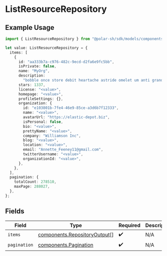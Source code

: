 # ListResourceRepository

## Example Usage

```typescript
import { ListResourceRepository } from "@polar-sh/sdk/models/components";

let value: ListResourceRepository = {
  items: [
    {
      id: "aa333b7a-c976-482c-9ecd-d2fa6e9fc5bb",
      isPrivate: false,
      name: "MyOrg",
      description:
        "bobble once store debit heartache astride omelet um anti grandpa",
      stars: 1337,
      license: "<value>",
      homepage: "<value>",
      profileSettings: {},
      organization: {
        id: "e103801b-7fe4-46e9-85ce-a3d6b7f12333",
        name: "<value>",
        avatarUrl: "https://elastic-depot.biz",
        isPersonal: false,
        bio: "<value>",
        prettyName: "<value>",
        company: "Williamson Inc",
        blog: "<value>",
        location: "<value>",
        email: "Annette_Feeney11@gmail.com",
        twitterUsername: "<value>",
        organizationId: "<value>",
      },
    },
  ],
  pagination: {
    totalCount: 278510,
    maxPage: 288027,
  },
};
```

## Fields

| Field                                                                        | Type                                                                         | Required                                                                     | Description                                                                  |
| ---------------------------------------------------------------------------- | ---------------------------------------------------------------------------- | ---------------------------------------------------------------------------- | ---------------------------------------------------------------------------- |
| `items`                                                                      | [components.RepositoryOutput](../../models/components/repositoryoutput.md)[] | :heavy_check_mark:                                                           | N/A                                                                          |
| `pagination`                                                                 | [components.Pagination](../../models/components/pagination.md)               | :heavy_check_mark:                                                           | N/A                                                                          |